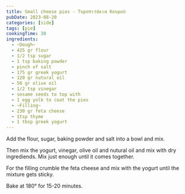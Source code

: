 ```yaml
---
title: Small cheese pies - Tυροπιτάκια Κουρού
pubDate: 2023-08-20
categories: [side]
tags: [pie]
cookingTime: 30
ingredients:
  - ~Dough~
  - 425 gr flour
  - 1/2 tsp sugar
  - 1 tsp baking powder
  - pinch of salt
  - 175 gr greek yogurt
  - 120 gr nutural oil
  - 50 gr olive oil
  - 1/2 tsp vinegar
  - sesame seeds to top with
  - 1 egg yolk to coat the pies
  - ~Filling~
  - 230 gr feta cheese
  - 1tsp thyme
  - 1 tbsp greek yogurt
---
```


Add the flour, sugar, baking powder and salt into a bowl and mix.

Then mix the yogurt, vinegar, olive oil and nutural oil and mix with dry ingrediends. Mix just enough until it comes together.

For the filling crumble the feta cheese and mix with the yogurt until the mixture gets sticky.

Bake at 180° for 15-20 minutes.
